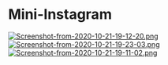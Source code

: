 # Mini-Instagram

[![Screenshot-from-2020-10-21-19-12-20.png](https://i.postimg.cc/pVgkW9qd/Screenshot-from-2020-10-21-19-12-20.png)](https://postimg.cc/SjfcVK00)
[![Screenshot-from-2020-10-21-19-23-03.png](https://i.postimg.cc/X7bF19s9/Screenshot-from-2020-10-21-19-23-03.png)](https://postimg.cc/kDTBBR35)
[![Screenshot-from-2020-10-21-19-11-02.png](https://i.postimg.cc/s2ZtXF5F/Screenshot-from-2020-10-21-19-11-02.png)](https://postimg.cc/DWnCjMC5)

